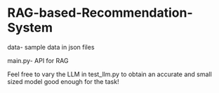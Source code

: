 # RAG-based-Recommendation-System

data- sample data in json files

main.py- API for RAG

Feel free to vary the LLM in test_llm.py to obtain an accurate and small sized model good enough for the task!
